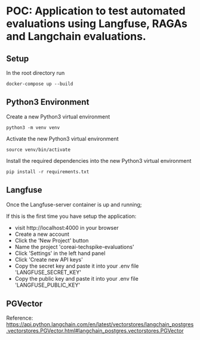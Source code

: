 # POC: Application to test automated evaluations using Langfuse, RAGAs and Langchain evaluations.

## Setup

In the root directory run 
```
docker-compose up --build
```

## Python3 Environment

Create a new Python3 virtual environment
```
python3 -m venv venv
```

Activate the new Python3 virtual environment
```
source venv/bin/activate
```

Install the required dependencies into the new Python3 virtual environment
```
pip install -r requirements.txt
```


## Langfuse

Once the Langfuse-server container is up and running;

If this is the first time you have setup the application:
- visit http://localhost:4000 in your browser
- Create a new account
- Click the 'New Project' button
- Name the project 'coreai-techspike-evaluations'
- Click 'Settings' in the left hand panel 
- Click 'Create new API keys'
- Copy the secret key and paste it into your .env file 'LANGFUSE_SECRET_KEY'
- Copy the public key and paste it into your .env file 'LANGFUSE_PUBLIC_KEY'



## PGVector

Reference: 
https://api.python.langchain.com/en/latest/vectorstores/langchain_postgres.vectorstores.PGVector.html#langchain_postgres.vectorstores.PGVector